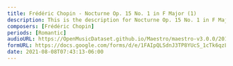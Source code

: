 ```yaml
---
title: Frédéric Chopin - Nocturne Op. 15 No. 1 in F Major (1)
description: This is the description for Nocturne Op. 15 No. 1 in F Major by Frédéric Chopin
composers: [Frédéric Chopin]
periods: [Romantic]
audioURL: https://OpenMusicDataset.github.io/Maestro/maestro-v3.0.0/2015/MIDI-Unprocessed_R1_D1-9-12_mid--AUDIO-from_mp3_12_R1_2015_wav--3.midi
formURL: https://docs.google.com/forms/d/e/1FAIpQLSdnJ3TP8YUcS_1cTk6qzLPPpLxKBX3nOhzli0_Uw_4uqaU2_A/viewform
date: 2021-08-08T07:43:13-06:00
---
```

